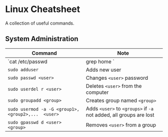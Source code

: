 # Linux Cheatsheet

A collection of useful commands.

## System Administration

| Command | Note |
| -----   | ----- |
| `cat /etc/passwd | grep home `  | List all users and filters those who have `/home/` dir
| `sudo adduser`                  | Adds new user
| `sudo passwd <user>`            | Changes `<user>` password
| `sudo userdel r <user>`         |  Deletes `<user>` from the computer
| `sudo groupadd <group>`         | Creates group named `<group>`
| `sudo usermod -a -G <group1>, <group2>,...  <user>`  | Adds `<user>` to `<groups>` if `-a` not added, all groups are lost
| `sudo gpasswd d <user> <group>`   | Removes `<user>` from a group

